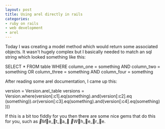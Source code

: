 ```yaml
---
layout: post
title: Using arel directly in rails
categories:
- ruby on rails
- web development
- arel
---
```

Today I was creating a model method which would return some associated objects.
It wasn't hugely complex but I basically needed to match an sql string
which looked something like this:

  SELECT * FROM table WHERE column_one = something AND column_two = something
  OR column_three = something AND column_four = something

After reading some arel documentation, I came up this:

  version  = Version.arel_table
  versions = Version.where(version[:c1].eq(something).and(version[:c2].eq
  (something)).or(version[:c3].eq(something).and(version[:c4].eq(something))))

If this is a bit too fiddly for you then there are some nice gems that do this
for you, such as _M_e_t_a_ _W_h_e_r_e.
